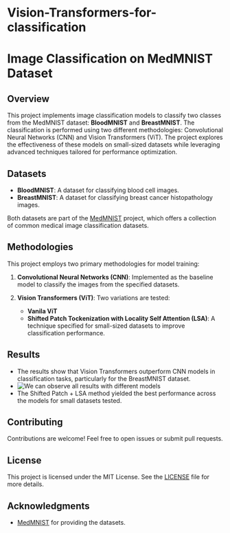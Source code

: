 # Vision-Transformers-for-classification


# Image Classification on MedMNIST Dataset

## Overview
This project implements image classification models to classify two classes from the MedMNIST dataset: **BloodMNIST** and **BreastMNIST**. The classification is performed using two different methodologies: Convolutional Neural Networks (CNN) and Vision Transformers (ViT). The project explores the effectiveness of these models on small-sized datasets while leveraging advanced techniques tailored for performance optimization.

## Datasets
- **BloodMNIST**:  A dataset for classifying blood cell images.
- **BreastMNIST**: A dataset for classifying breast cancer histopathology images.

Both datasets are part of the [MedMNIST](https://medmnist.github.io/) project, which offers a collection of common medical image classification datasets.

## Methodologies
This project employs two primary methodologies for model training:

1. **Convolutional Neural Networks (CNN)**: Implemented as the baseline model to classify the images from the specified datasets.
   
2. **Vision Transformers (ViT)**: Two variations are tested:
   - **Vanila ViT**
   - **Shifted Patch Tockenization with Locality Self Attention (LSA)**: A technique specified for small-sized datasets to improve classification performance.

## Results
- The results show that Vision Transformers outperform CNN models in classification tasks, particularly for the BreastMNIST dataset.
- ![We can observe all results with different models]([https://github.com/username/repository-name/raw/main/example.png](https://github.com/ShadmehrBakhtiary/Vision-Transformers-for-classification-/blob/main/Screenshot%202024-08-24%20215706.png))
- The Shifted Patch + LSA method yielded the best performance across the models for small datasets tested.



## Contributing
Contributions are welcome! Feel free to open issues or submit pull requests.

## License
This project is licensed under the MIT License. See the [LICENSE](LICENSE) file for more details.

## Acknowledgments
- [MedMNIST](https://medmnist.github.io/) for providing the datasets.




